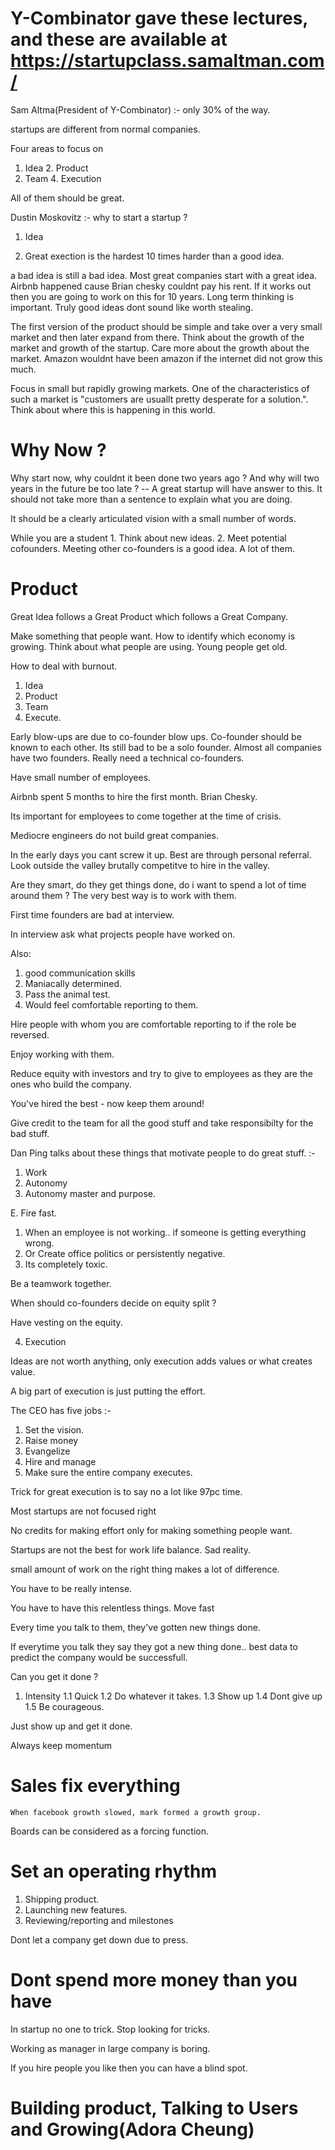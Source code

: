 Y-Combinator gave these lectures, and these are available at https://startupclass.samaltman.com/
==================


Sam Altma(President of Y-Combinator) :- 
only 30% of the way. 

startups are different from normal companies. 

 Four areas to focus on 

1. Idea 2. Product
3. Team 4. Execution

All of them should be great. 

Dustin Moskovitz :- why to start a startup ?

1. Idea 

4. Great exection is the hardest 10 times harder than a good idea.


a bad idea is still a bad idea. Most great companies start with a great idea. Airbnb happened cause Brian chesky couldnt pay his rent. If it works out then you are going to work on this for 
10 years. 
Long term  thinking is important. 
Truly good ideas dont sound like worth stealing. 

The first version of the product should be simple and take over a very small market and then later expand from there. 
Think about the growth of the market and growth of the startup. Care more about the growth about the market. Amazon wouldnt have been amazon if the internet did not grow this much. 

Focus in small but rapidly growing markets. One of the characteristics of such a market is "customers are usuallt pretty desperate for a solution.". Think about where this is happening in this world. 


Why Now ?
======

Why start now, why couldnt it been done two years ago ? And why will two years in the future be too late ?  -- A great startup will have answer to this. 
It should not take more than a sentence to explain what you are doing.

It should be a clearly articulated vision with a small number of words. 

While you are a student 
	1. Think about new ideas.
	2. Meet potential cofounders.
Meeting other co-founders is a good idea. A lot of them.



Product
=======

Great Idea follows a Great Product which follows a Great Company. 



Make something that people want.
How to identify which economy is growing. Think about what people are using. Young people get old.

How to deal with burnout. 

1. Idea 
2. Product
3. Team 
4. Execute.

Early blow-ups are due to co-founder blow ups. Co-founder should be known to each other. 
Its still bad to be a solo founder. 
Almost all companies have two founders. 
Really need a technical co-founders.

Have small number of employees.

Airbnb spent 5 months to hire the first month.
Brian Chesky.


Its important for employees to come together at the time of crisis. 

Mediocre engineers do not build great companies.

In the early days you cant screw it up.
Best are through personal referral. 
Look outside the valley brutally competitve to hire in the valley. 

Are they smart, do they get things done, do i want to spend a lot of time around them ?
The very best way is to work with them.

First time founders are bad at interview. 

In interview ask what projects people have worked on. 
	
Also:

1. good communication skills
2. Maniacally determined.
3. Pass the animal test.
4. Would feel comfortable reporting to them.

Hire people with whom you are comfortable reporting to if the role be reversed. 

Enjoy working with them. 

Reduce equity with investors and try to give to employees as they are the ones who build the company. 

You've hired the best - now keep them around!

Give credit to the team for all the good stuff and take responsibilty for the bad stuff. 

Dan Ping talks about these things that motivate people to do great stuff. :- 

1. Work 
2. Autonomy
3. Autonomy master and purpose.

E. Fire fast. 

1. When an employee is not working.. if someone is getting everything wrong. 
2. Or Create office politics or persistently negative. 
3. Its completely toxic.

Be a teamwork together. 


When should co-founders decide on equity split ? 

Have vesting on the equity.

4. Execution 

Ideas are not worth anything, only execution adds values or what creates value. 

A big part of execution is just putting the effort. 

The CEO has five jobs :- 

1. Set the vision.
2. Raise money 
3. Evangelize
4. Hire and manage
5. Make sure the entire company executes.


Trick for great execution is to say no a lot like 97pc time. 


Most startups are not focused right 

No credits for making effort only for making something people want. 

Startups are not the best for work life balance. 
Sad reality.

small amount of work on the right thing makes a lot of difference. 

You have to be really intense. 

You have to have this relentless things. 
Move fast  


Every time you talk to them,
they've gotten new things done.


If everytime you talk they say they got a new thing done.. best data to predict the company would be successfull.


Can you get it done ? 

1. Intensity 
	1.1 Quick
	1.2 Do whatever it takes.
	1.3 Show up
	1.4 Dont give up
	1.5 Be courageous.

Just show up and get it done. 

Always keep momentum


Sales fix everything
==================
	When facebook growth slowed, mark formed a growth group. 
Boards can be considered as a forcing function.



Set an operating rhythm
======================	 
1. Shipping product.
2. Launching new features.
3. Reviewing/reporting and milestones

Dont let a company get down due to press. 


Dont spend more money than you have
==================================


In startup no one to trick. Stop looking for tricks. 

Working as manager in large company is boring. 

If you hire people you like then you can have a blind spot. 



Building product, Talking to Users and Growing(Adora Cheung)
=============


